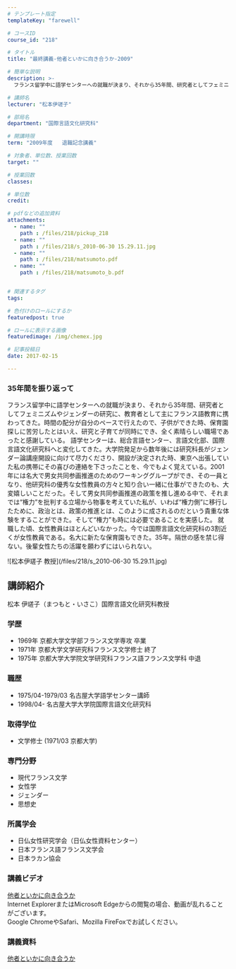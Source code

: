 ```yaml
---
# テンプレート指定
templateKey: "farewell"

# コースID
course_id: "218"

# タイトル
title: "最終講義-他者といかに向き合うか-2009"

# 簡単な説明
description: >-
  フランス留学中に語学センターへの就職が決まり、それから35年間、研究者としてフェミニズムやジェンダーの研究に、教育者として主にフランス語教育に携わってきた。時間の配分が自分のペースで行えたので、子...

# 講師名
lecturer: "松本伊瑳子"

# 部局名
department: "国際言語文化研究科"

# 開講時限
term: "2009年度	退職記念講義"

# 対象者、単位数、授業回数
target: ""

# 授業回数
classes: 

# 単位数
credit: 

# pdfなどの追加資料
attachments: 
  - name: "" 
    path : /files/218/pickup_218
  - name: "" 
    path : /files/218/s_2010-06-30 15.29.11.jpg
  - name: "" 
    path : /files/218/matsumoto.pdf
  - name: "" 
    path : /files/218/matsumoto_b.pdf


# 関連するタグ
tags:

# 色付けのロールにするか
featuredpost: true

# ロールに表示する画像
featuredimage: /img/chemex.jpg

# 記事投稿日
date: 2017-02-15

---
```

### 35年間を振り返って 

フランス留学中に語学センターへの就職が決まり、それから35年間、研究者としてフェミニズムやジェンダーの研究に、教育者として主にフランス語教育に携わってきた。時間の配分が自分のペースで行えたので、子供ができた時、保育園探しに苦労したとはいえ、研究と子育てが同時にでき、全く素晴らしい職場であったと感謝している。 語学センターは、総合言語センター、言語文化部、国際言語文化研究科へと変化してきた。大学院発足から数年後には研究科長がジェンダー論講座開設に向けて尽力くださり、開設が決定された時、東京へ出張していた私の携帯にその喜びの連絡を下さったことを、今でもよく覚えている。2001年には名大で男女共同参画推進のためのワーキンググループができ、その一員となり、他研究科の優秀な女性教員の方々と知り合い一緒に仕事ができたのも、大変嬉しいことだった。そして男女共同参画推進の政策を推し進める中で、それまでは“権力”を批判する立場から物事を考えていた私が、いわば“権力側”に移行したために、政治とは、政策の推進とは、このように成されるのだという貴重な体験をすることができた。そして“権力”も時には必要であることを実感した。 就職した頃、女性教員はほとんどいなかった。今では国際言語文化研究科の3割近くが女性教員である。名大に新たな保育園もできた。35年。隔世の感を禁じ得ない。後輩女性たちの活躍を願わずにはいられない。

![松本伊瑳子 教授](/files/218/s_2010-06-30 15.29.11.jpg) 
## 講師紹介

松本 伊瑳子（まつもと・いさこ）国際言語文化研究科教授 

### 学歴

  * 1969年 京都大学文学部フランス文学専攻 卒業
  * 1971年 京都大学文学研究科フランス文学修士 終了
  * 1975年 京都大学大学院文学研究科フランス語フランス文学科 中退

### 職歴

  * 1975/04-1979/03 名古屋大学語学センター講師
  * 1998/04- 名古屋大学大学院国際言語文化研究科

### 取得学位

  * 文学修士 (1971/03 京都大学)

### 専門分野

  * 現代フランス文学
  * 女性学
  * ジェンダー
  * 思想史

### 所属学会

  * 日仏女性研究学会（日仏女性資料センター）
  * 日本フランス語フランス文学会
  * 日本ラカン協会
### 講義ビデオ

[他者といかに向き合うか](http://nuvideo.media.nagoya-u.ac.jp/embed/a7f416cc5a5a4d45d60eb062f0353b585ed37da5)  
Internet ExplorerまたはMicrosoft Edgeからの閲覧の場合、動画が乱れることがございます。  
Google ChromeやSafari、Mozilla FireFoxでお試しください。 

### 講義資料


[他者といかに向き合うか](/files/218/matsumoto_b.pdf) 

